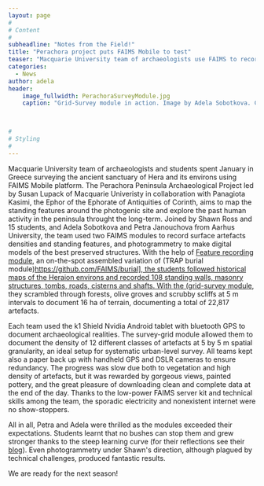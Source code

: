 ```yaml
---
layout: page
#
# Content
#
subheadline: "Notes from the Field!"
title: "Perachora project puts FAIMS Mobile to test"
teaser: "Macquarie University team of archaeologists use FAIMS to record the environs of Heraion sanctuary in Greece"
categories:
  - News
author: adela
header:
    image_fullwidth: PerachoraSurveyModule.jpg
    caption: "Grid-Survey module in action. Image by Adela Sobotkova. CC-BY-SA 2020. " 
    


#
# Styling
#
---
```


Macquarie University team of archaeologists and students spent January in Greece surveying the ancient sanctuary of Hera and its environs using FAIMS Mobile platform. The Perachora Peninsula Archaeological Project led by Susan Lupack of Macquarie Univeristy in collaboration with Panagiota Kasimi, the Ephor of the Ephorate of Antiquities of Corinth, aims to map the standing features around the photogenic site and explore the past human activity in the peninsula throught the long-term. Joined by Shawn Ross and 15 students, and Adela Sobotkova and Petra Janouchova from Aarhus University, the team used two FAIMS modules to record surface artefacts densities and standing features, and photogrammetry to make digital models of the best preserved structures. With the help of [Feature recording module](https://github.com/FAIMS/Perachora-2020), an on-the-spot assembled variation of (TRAP burial module)[https://github.com/FAIMS/burial], the students followed historical maps of the Heraion environs and recorded 108 standing walls, masonry structures, tombs, roads, cisterns and shafts. With the (grid-survey module](https://github.com/FAIMS/trap-gridded-survey), they scrambled through forests, olive groves and scrubby scliffs at 5 m intervals to document 16 ha of terrain, documenting a total of 22,817 artefacts.

Each team used the k1 Shield Nvidia Android tablet with bluetooth GPS to document archaeological realities. The survey-grid module allowed them to document the density of 12 different classes of artefacts at 5 by 5 m spatial granularity, an ideal setup for systematic urban-level survey. All teams kept also a paper back up with handheld GPS and DSLR cameras to ensure redundancy.  The progress was slow due both to vegetation and high density of artefacts, but it was rewarded by gorgeous views, painted pottery, and the great pleasure of downloading clean and complete data at the end of the day. Thanks to the low-power FAIMS server kit and technical skills among the team, the sporadic electricity and nonexistent internet were no show-stoppers.

All in all, Petra and Adela were thrilled as the modules exceeded their expectations. Students learnt that no bushes can stop them and grew stronger thanks to the steep learning curve (for their reflections see their [blog](https://ancient-history-blog.mq.edu.au/PPAP-blog-final)). Even photogrammetry under Shawn's direction, although plagued by technical challenges, produced fantastic results.

We are ready for the next season!